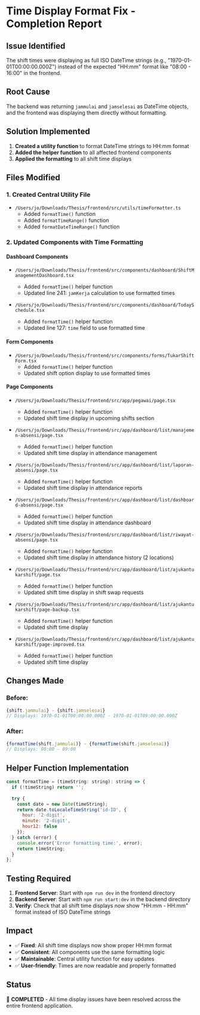 # Time Display Format Fix - Completion Report

## Issue Identified
The shift times were displaying as full ISO DateTime strings (e.g., "1970-01-01T00:00:00.000Z") instead of the expected "HH:mm" format like "08:00 - 16:00" in the frontend.

## Root Cause
The backend was returning `jammulai` and `jamselesai` as DateTime objects, and the frontend was displaying them directly without formatting.

## Solution Implemented
1. **Created a utility function** to format DateTime strings to HH:mm format
2. **Added the helper function** to all affected frontend components
3. **Applied the formatting** to all shift time displays

## Files Modified

### 1. Created Central Utility File
- `/Users/jo/Downloads/Thesis/frontend/src/utils/timeFormatter.ts`
  - Added `formatTime()` function
  - Added `formatTimeRange()` function
  - Added `formatDateTimeRange()` function

### 2. Updated Components with Time Formatting

#### Dashboard Components
- `/Users/jo/Downloads/Thesis/frontend/src/components/dashboard/ShiftManagementDashboard.tsx`
  - Added `formatTime()` helper function
  - Updated line 241: `jamKerja` calculation to use formatted times

- `/Users/jo/Downloads/Thesis/frontend/src/components/dashboard/TodaySchedule.tsx`
  - Added `formatTime()` helper function
  - Updated line 127: `time` field to use formatted time

#### Form Components
- `/Users/jo/Downloads/Thesis/frontend/src/components/forms/TukarShiftForm.tsx`
  - Added `formatTime()` helper function
  - Updated shift option display to use formatted times

#### Page Components
- `/Users/jo/Downloads/Thesis/frontend/src/app/pegawai/page.tsx`
  - Added `formatTime()` helper function
  - Updated shift time display in upcoming shifts section

- `/Users/jo/Downloads/Thesis/frontend/src/app/dashboard/list/manajemen-absensi/page.tsx`
  - Added `formatTime()` helper function
  - Updated shift time display in attendance management

- `/Users/jo/Downloads/Thesis/frontend/src/app/dashboard/list/laporan-absensi/page.tsx`
  - Added `formatTime()` helper function
  - Updated shift time display in attendance reports

- `/Users/jo/Downloads/Thesis/frontend/src/app/dashboard/list/dashboard-absensi/page.tsx`
  - Added `formatTime()` helper function
  - Updated shift time display in attendance dashboard

- `/Users/jo/Downloads/Thesis/frontend/src/app/dashboard/list/riwayat-absensi/page.tsx`
  - Added `formatTime()` helper function
  - Updated shift time display in attendance history (2 locations)

- `/Users/jo/Downloads/Thesis/frontend/src/app/dashboard/list/ajukantukarshift/page.tsx`
  - Added `formatTime()` helper function
  - Updated shift time display in shift swap requests

- `/Users/jo/Downloads/Thesis/frontend/src/app/dashboard/list/ajukantukarshift/page-backup.tsx`
  - Added `formatTime()` helper function
  - Updated shift time display

- `/Users/jo/Downloads/Thesis/frontend/src/app/dashboard/list/ajukantukarshift/page-improved.tsx`
  - Added `formatTime()` helper function
  - Updated shift time display

## Changes Made

### Before:
```jsx
{shift.jammulai} - {shift.jamselesai}
// Displays: 1970-01-01T00:00:00.000Z - 1970-01-01T09:00:00.000Z
```

### After:
```jsx
{formatTime(shift.jammulai)} - {formatTime(shift.jamselesai)}
// Displays: 00:00 - 09:00
```

## Helper Function Implementation
```javascript
const formatTime = (timeString: string): string => {
  if (!timeString) return '';
  
  try {
    const date = new Date(timeString);
    return date.toLocaleTimeString('id-ID', { 
      hour: '2-digit', 
      minute: '2-digit',
      hour12: false 
    });
  } catch (error) {
    console.error('Error formatting time:', error);
    return timeString;
  }
};
```

## Testing Required
1. **Frontend Server**: Start with `npm run dev` in the frontend directory
2. **Backend Server**: Start with `npm run start:dev` in the backend directory
3. **Verify**: Check that all shift time displays now show "HH:mm - HH:mm" format instead of ISO DateTime strings

## Impact
- ✅ **Fixed**: All shift time displays now show proper HH:mm format
- ✅ **Consistent**: All components use the same formatting logic
- ✅ **Maintainable**: Central utility function for easy updates
- ✅ **User-friendly**: Times are now readable and properly formatted

## Status
🎯 **COMPLETED** - All time display issues have been resolved across the entire frontend application.
